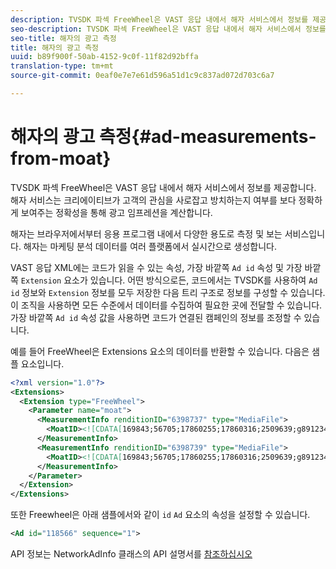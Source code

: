 ```yaml
---
description: TVSDK 파섹 FreeWheel은 VAST 응답 내에서 해자 서비스에서 정보를 제공합니다. 해자 서비스는 크리에이티브가 고객의 관심을 사로잡고 방치하는지 여부를 보다 정확하게 보여주는 정확성을 통해 광고 임프레션을 계산합니다.
seo-description: TVSDK 파섹 FreeWheel은 VAST 응답 내에서 해자 서비스에서 정보를 제공합니다. 해자 서비스는 크리에이티브가 고객의 관심을 사로잡고 방치하는지 여부를 보다 정확하게 보여주는 정확성을 통해 광고 임프레션을 계산합니다.
seo-title: 해자의 광고 측정
title: 해자의 광고 측정
uuid: b89f900f-50ab-4152-9c0f-11f82d92bffa
translation-type: tm+mt
source-git-commit: 0eaf0e7e7e61d596a51d1c9c837ad072d703c6a7

---
```



# 해자의 광고 측정{#ad-measurements-from-moat}

TVSDK 파섹 FreeWheel은 VAST 응답 내에서 해자 서비스에서 정보를 제공합니다. 해자 서비스는 크리에이티브가 고객의 관심을 사로잡고 방치하는지 여부를 보다 정확하게 보여주는 정확성을 통해 광고 임프레션을 계산합니다.

해자는 브라우저에서부터 응용 프로그램 내에서 다양한 용도로 측정 및 보는 서비스입니다. 해자는 마케팅 분석 데이터를 여러 플랫폼에서 실시간으로 생성합니다.

VAST 응답 XML에는 코드가 읽을 수 있는 속성, 가장 바깥쪽 `Ad id` 속성 및 가장 바깥쪽 `Extension` 요소가 있습니다. 어떤 방식으로든, 코드에서는 TVSDK를 사용하여 `Ad id` 정보와 `Extension` 정보를 모두 저장한 다음 트리 구조로 정보를 구성할 수 있습니다. 이 조직을 사용하면 모든 수준에서 데이터를 수집하여 필요한 곳에 전달할 수 있습니다. 가장 바깥쪽 `Ad id` 속성 값을 사용하면 코드가 연결된 캠페인의 정보를 조정할 수 있습니다.

예를 들어 FreeWheel은 Extensions 요소의 데이터를 반환할 수 있습니다. 다음은 샘플 요소입니다.

```xml
<?xml version="1.0"?> 
<Extensions> 
  <Extension type="FreeWheel"> 
    <Parameter name="moat"> 
      <MeasurementInfo renditionID="6398737" type="MediaFile"> 
        <MoatID><![CDATA[169843;56705;17860255;17860316;2509639;g8912342;103311138;g436558;530633]]></MoatID> 
      </MeasurementInfo> 
      <MeasurementInfo renditionID="6398739" type="MediaFile"> 
        <MoatID><![CDATA[169843;56705;17860255;17860316;2509639;g8912342;103311138;g436558;530633]]></MoatID> 
      </MeasurementInfo> 
    </Parameter> 
  </Extension> 
</Extensions> 
```

또한 Freewheel은 아래 샘플에서와 같이 `id` `Ad` 요소의 속성을 설정할 수 있습니다.

```xml
<Ad id="118566" sequence="1">
```

API 정보는 NetworkAdInfo 클래스의 API 설명서를 [참조하십시오](https://help.adobe.com/en_US/primetime/api/psdk/javadoc_2.7/)
